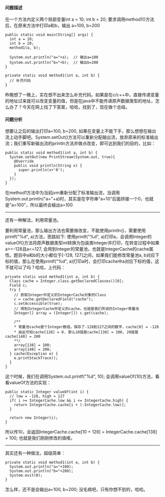 #### 问题描述
在一个方法内定义两个局部变量int a = 10; int b = 20; 要求调用method1()方法后，在原来方法中打印a和b，输出 a=100, b=200

    public static void main(String[] args) {
      int a = 10;
      int b = 20;
      method1(a, b);
      
      System.out.println("a="+a);  // 输出a=100
      System.out.println("b="+b);  // 输出b=200
    }
    
    private static void method1(int a, int b) {
      // 补充代码
    }

昨晚想了一晚上，实在想不出来怎么补充代码。如果是在c/c++中，直接传递变量的地址过来就可以改变变量的值，但是在java中不能传递原声数据类型的地址，怎么办了？今天在网上找了下答案，哈哈，找到了，现在做个总结。

#### 问题分析
想要让之后的输出打印a=100, b=200, 如果在变量上不能下手，那么想想在输出流上动手脚吧。System.setOut()方法可以重新分配输出流，放弃原来的标准输出流；我们重写新输出流的println方法并做点改变，即可达到我们的目的，比如：

    public static void method1(int a, int b) {
      System.setOut(new PrintStream(System.out, true){
        @Override
        public void println(String x) {
          super.println(x+'0');
        }            
      });
    }

在method1方法中为当前jvm重新分配了标准输出流，当调用System.out.println("a="+a)时，其实是在字符串"a=10"后面拼接一个0，也就是"a=100"，所以最终会输出a=100
___

还有一种解法，利用常量池。

要利用常量池，那么输出方法也需要做改变，不能使用println()，需要使用printf("%d", a)方法，思路如下: 使用printf("%d", a)打印a，会调用Integer的valueOf()方法将原声数据类型int转换为包装类Integer并打印，在转变过程中如果a>=-128且a<=127, 会用到Integer的常量池，也就是IntegerCache的cache属性。题目中a和b的大小都位于[-128, 127]之间，如果我们能修改常量池a, b对应下标的值，那么在使用printf("%d", a)打印a时，会打印cache中a对应下标的值，这不就可以了吗？哈哈，上代码：

    private static void method1(int a, int b) {
      Class cache = Integer.class.getDeclaredClasses()[0];
      Field c;
      try {
        // 获取Integer中定义的IntegerCache对象的Class
        c = cache.getDeclaredField("cache");
        c.setAccessible(true);
        // 得到IntegerCache中定义的cache，也就是我们所说的Integer常量池
        Integer[] array = (Integer[]) c.get(cache);

        /**
        * 常量池cache是个Integer数组，保存了-128到127之间的数字，cache[0] = -128
        * 由此可知cache[128] = 0. 那么10就是cache[138] = 100, 20就是cache[148] = 200
        **/
        array[138] = 100;
        array[148] = 200;         
      } cache(Exception e) {
        e.printStackTrace();                
      }
    }

这个时候，我们在调用System.out.printf("%d", 10); 会调用valueOf(10)方法，看看valueOf方法的实现：

    public static Integer valueOf(int i) {
      // low = -128, high = 127
      if( i >= IntegerCache.low && i <= IntegerCache.high) {
        return IntegerCache.cache[i + (-IntegerCache.low)];                
      }

      return new Integer(i);
    }
    
所以传10，会返回IntegerCache.cache[10 + 128] = IntegerCache.cache[138] = 100; 也就是我们刚刚修改的值喽。

___

其实还有一种做法，超级简单：

    private static void method1(int a, int b) {
      System.out.println("a="+100);
      System.out.println("b="+200);
      System.exit(0);
    }

怎么样，还不是会输出a=100, b=200; 没毛病吧，只有你想不到的，哈哈。
